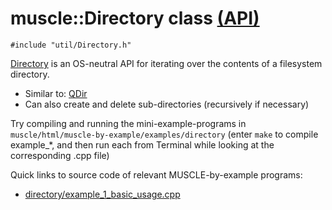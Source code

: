 # muscle::Directory class [(API)](https://public.msli.com/lcs/muscle/html/classmuscle_1_1Directory.html)

```#include "util/Directory.h"```

[Directory](https://public.msli.com/lcs/muscle/html/classmuscle_1_1Directory.html) is an OS-neutral API for iterating over the contents of a filesystem directory.

* Similar to: [QDir](http://doc.qt.io/qt-5/qdir.html)
* Can also create and delete sub-directories (recursively if necessary)

Try compiling and running the mini-example-programs in `muscle/html/muscle-by-example/examples/directory` (enter `make` to compile example_*, and then run each from Terminal while looking at the corresponding .cpp file)

Quick links to source code of relevant MUSCLE-by-example programs:

* [directory/example_1_basic_usage.cpp](https://public.msli.com/lcs/muscle/muscle/html/muscle-by-example/examples/directory/example_1_basic_usage.cpp)
